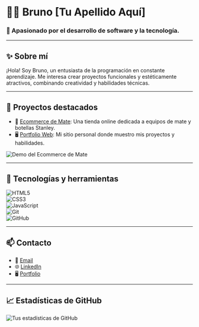 # 👨‍💻 Bruno [Tu Apellido Aquí]

### 🌟 Apasionado por el desarrollo de software y la tecnología.

---

## ✨ Sobre mí

¡Hola! Soy Bruno, un entusiasta de la programación en constante aprendizaje. Me interesa crear proyectos funcionales y estéticamente atractivos, combinando creatividad y habilidades técnicas.

---

## 🚀 Proyectos destacados

- 🛒 [Ecommerce de Mate](https://github.com/tu_usuario/ecommerce-mate): Una tienda online dedicada a equipos de mate y botellas Stanley.  
- 🖥️ [Portfolio Web](https://github.com/tu_usuario/portfolio-web): Mi sitio personal donde muestro mis proyectos y habilidades.  

![Demo del Ecommerce de Mate](https://media.giphy.com/media/tu_gif_url/giphy.gif)

---

## 🔧 Tecnologías y herramientas

![HTML5](https://img.shields.io/badge/HTML5-E34F26?style=flat&logo=html5&logoColor=white)  
![CSS3](https://img.shields.io/badge/CSS3-1572B6?style=flat&logo=css3&logoColor=white)  
![JavaScript](https://img.shields.io/badge/JavaScript-F7DF1E?style=flat&logo=javascript&logoColor=black)  
![Git](https://img.shields.io/badge/Git-F05032?style=flat&logo=git&logoColor=white)  
![GitHub](https://img.shields.io/badge/GitHub-181717?style=flat&logo=github&logoColor=white)

---

## 📫 Contacto

- 💌 [Email](mailto:tuemail@gmail.com)  
- 🌐 [LinkedIn](https://linkedin.com/in/tu_usuario)  
- 🖥️ [Portfolio](https://tusitio.com)  

---

## 📈 Estadísticas de GitHub

![Tus estadísticas de GitHub](https://github-readme-stats.vercel.app/api?username=tu_usuario&show_icons=true&theme=radical)  


